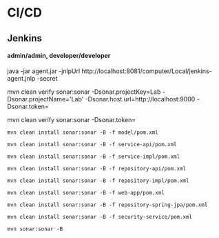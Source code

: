 # CI/CD
## Jenkins
#### admin/admin, developer/developer

java -jar agent.jar -jnlpUrl http://localhost:8081/computer/Local/jenkins-agent.jnlp -secret

mvn clean verify sonar:sonar -Dsonar.projectKey=Lab -Dsonar.projectName='Lab' -Dsonar.host.url=http://localhost:9000 -Dsonar.token=
	
mvn clean verify sonar:sonar -Dsonar.token=

`mvn clean install sonar:sonar -B -f model/pom.xml`

`mvn clean install sonar:sonar -B -f service-api/pom.xml`

`mvn clean install sonar:sonar -B -f service-impl/pom.xml`

`mvn clean install sonar:sonar -B -f repository-api/pom.xml`

`mvn clean install sonar:sonar -B -f repository-impl/pom.xml`

`mvn clean install sonar:sonar -B -f web-app/pom.xml`

`mvn clean install sonar:sonar -B -f repository-spring-jpa/pom.xml`

`mvn clean install sonar:sonar -B -f security-service/pom.xml`

`mvn sonar:sonar -B`
